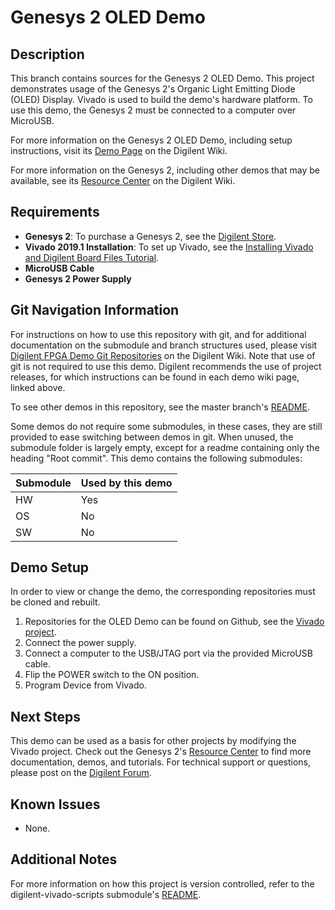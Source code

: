 Genesys 2 OLED Demo
==========================

Description
-----------
This branch contains sources for the Genesys 2 OLED Demo. This project demonstrates usage of the Genesys 2's Organic Light Emitting Diode (OLED) Display. Vivado is used to build the demo's hardware platform.  To use this demo, the Genesys 2 must be connected to a computer over MicroUSB.

For more information on the Genesys 2 OLED Demo, including setup instructions, visit its [Demo Page](https://digilent.com/reference/programmable-logic/genesys-2/demos/oled) on the Digilent Wiki.

For more information on the Genesys 2, including other demos that may be available, see its [Resource Center](https://digilent.com/reference/programmable-logic/genesys-2/start) on the Digilent Wiki.

Requirements
------------
* **Genesys 2**: To purchase a Genesys 2, see the [Digilent Store](https://digilent.com/shop/genesys-2-kintex-7-fpga-development-board/).
* **Vivado 2019.1 Installation**: To set up Vivado, see the [Installing Vivado and Digilent Board Files Tutorial](https://reference.digilentinc.com/vivado/installing-vivado/start).
* **MicroUSB Cable**
* **Genesys 2 Power Supply**

Git Navigation Information
--------------------------
For instructions on how to use this repository with git, and for additional documentation on the submodule and branch structures used, please visit [Digilent FPGA Demo Git Repositories](https://reference.digilentinc.com/reference/programmable-logic/documents/git) on the Digilent Wiki. Note that use of git is not required to use this demo. Digilent recommends the use of project releases, for which instructions can be found in each demo wiki page, linked above.

To see other demos in this repository, see the master branch's [README](https://github.com/Digilent/Genesys-2).

Some demos do not require some submodules, in these cases, they are still provided to ease switching between demos in git. When unused, the submodule folder is largely empty, except for a readme containing only the heading "Root commit". This demo contains the following submodules:

| Submodule | Used by this demo |
|-----------|-------------------|
| HW        | Yes      |
| OS        | No       |
| SW        | No      |

Demo Setup
----------
In order to view or change the demo, the corresponding repositories must be cloned and rebuilt.

1. Repositories for the OLED Demo can be found on Github, see the [Vivado project](https://github.com/Digilent/Genesys-2-HW/tree/OLED/master).
2. Connect the power supply.
3. Connect a computer to the USB/JTAG port via the provided MicroUSB cable.
4. Flip the POWER switch to the ON position.
5. Program Device from Vivado.

Next Steps
----------
This demo can be used as a basis for other projects by modifying the Vivado project.
Check out the Genesys 2's [Resource Center](https://reference.digilentinc.com/programmable-logic/genesys-2/start) to find more documentation, demos, and tutorials.
For technical support or questions, please post on the [Digilent Forum](forum.digilentinc.com).

Known Issues
------------
* None.

Additional Notes
----------------
For more information on how this project is version controlled, refer to the digilent-vivado-scripts submodule's [README](https://github.com/digilent/digilent-vivado-scripts).

